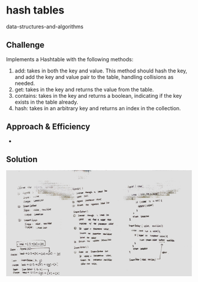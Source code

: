 # hash tables
data-structures-and-algorithms


## Challenge
Implements a Hashtable with the following methods:
1.	add: takes in both the key and value. This method should hash the key, and add the key and value pair to the table, handling collisions as needed.
2.	get: takes in the key and returns the value from the table.
3.	contains: takes in the key and returns a boolean, indicating if the key exists in the table already.
4.	hash: takes in an arbitrary key and returns an index in the collection.

## Approach & Efficiency
* 

## Solution
![](../assets/ll_insertions.jpg)